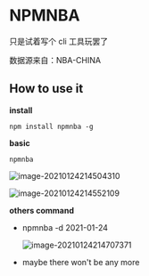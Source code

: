 # NPMNBA

只是试着写个 cli 工具玩罢了

数据源来自：NBA-CHINA

## How to use it

**install**

`npm install npmnba -g`

**basic**

`npmnba`

![image-20210124214504310](http://img.ethanlv.cn/image-20210124214504310.png)

![image-20210124214552109](http://img.ethanlv.cn/image-20210124214552109.png)

**others command**

- npmnba -d 2021-01-24

  ![image-20210124214707371](http://img.ethanlv.cn/image-20210124214707371.png)

- maybe there won't be any more
